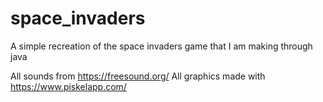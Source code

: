 # space_invaders
A simple recreation of the space invaders game that I am making through java

All sounds from https://freesound.org/
All graphics made with https://www.piskelapp.com/
